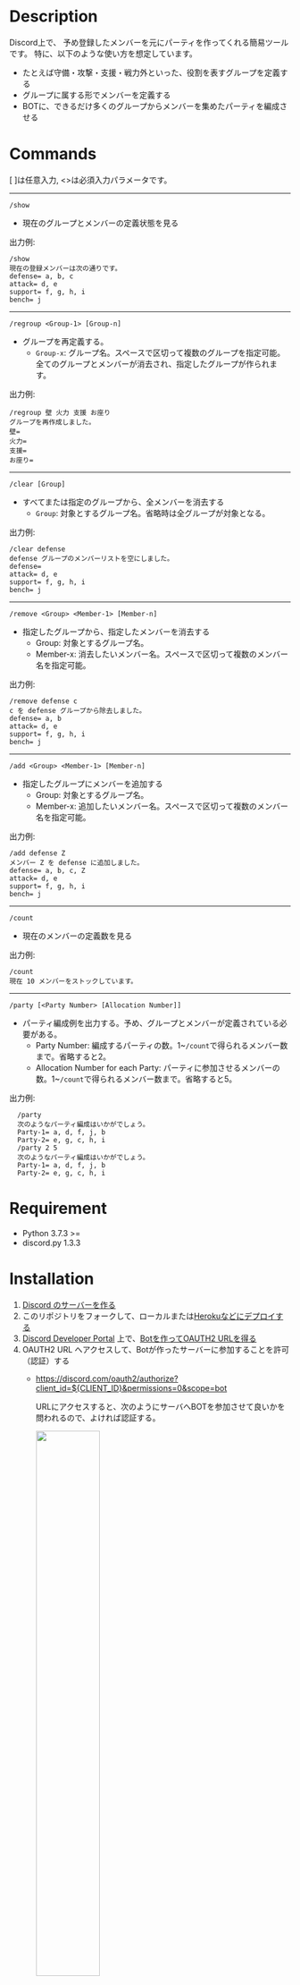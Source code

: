 # Description

Discord上で、
予め登録したメンバーを元にパーティを作ってくれる簡易ツールです。
特に、以下のような使い方を想定しています。

* たとえば守備・攻撃・支援・戦力外といった、役割を表すグループを定義する
* グループに属する形でメンバーを定義する
* BOTに、できるだけ多くのグループからメンバーを集めたパーティを編成させる

# Commands

[ ]は任意入力, <>は必須入力パラメータです。

---- 
`/show`

* 現在のグループとメンバーの定義状態を見る

出力例:

    /show
    現在の登録メンバーは次の通りです。
    defense= a, b, c
    attack= d, e
    support= f, g, h, i
    bench= j


---- 
`/regroup <Group-1> [Group-n]`

* グループを再定義する。
  * `Group-x`: グループ名。スペースで区切って複数のグループを指定可能。
  全てのグループとメンバーが消去され、指定したグループが作られます。


出力例:

    /regroup 壁 火力 支援 お座り
    グループを再作成しました。
    壁= 
    火力= 
    支援= 
    お座り=

---- 
`/clear [Group]`

* すべてまたは指定のグループから、全メンバーを消去する
  * `Group`: 対象とするグループ名。省略時は全グループが対象となる。

出力例:

    /clear defense
    defense グループのメンバーリストを空にしました。
    defense=
    attack= d, e
    support= f, g, h, i
    bench= j

---- 
`/remove <Group> <Member-1> [Member-n]`

* 指定したグループから、指定したメンバーを消去する
  * Group: 対象とするグループ名。
  * Member-x: 消去したいメンバー名。スペースで区切って複数のメンバー名を指定可能。

出力例:

    /remove defense c
    c を defense グループから除去しました。
    defense= a, b
    attack= d, e
    support= f, g, h, i
    bench= j

---- 
`/add <Group> <Member-1> [Member-n]`

* 指定したグループにメンバーを追加する
  * Group: 対象とするグループ名。
  * Member-x: 追加したいメンバー名。スペースで区切って複数のメンバー名を指定可能。

出力例:

    /add defense Z
    メンバー Z を defense に追加しました。
    defense= a, b, c, Z
    attack= d, e
    support= f, g, h, i
    bench= j


---- 
`/count`
* 現在のメンバーの定義数を見る

出力例:

    /count
    現在 10 メンバーをストックしています。

---- 
`/party [<Party Number> [Allocation Number]]`

* パーティ編成例を出力する。予め、グループとメンバーが定義されている必要がある。
  * Party Number: 編成するパーティの数。1~`/count`で得られるメンバー数まで。省略すると2。
  * Allocation Number for each Party: パーティに参加させるメンバーの数。1~`/count`で得られるメンバー数まで。省略すると5。

出力例:

      /party
      次のようなパーティ編成はいかがでしょう。
      Party-1= a, d, f, j, b
      Party-2= e, g, c, h, i
      /party 2 5
      次のようなパーティ編成はいかがでしょう。
      Party-1= a, d, f, j, b
      Party-2= e, g, c, h, i

# Requirement

* Python 3.7.3 >=
* discord.py 1.3.3

# Installation

1. [Discord のサーバーを作る](https://support.discord.com/hc/ja/articles/204849977-%E3%82%B5%E3%83%BC%E3%83%90%E3%83%BC%E3%81%AE%E4%BD%9C%E6%88%90%E3%81%AE%E4%BB%95%E6%96%B9)
1. このリポジトリをフォークして、ローカルまたは[Herokuなどにデプロイする](https://qiita.com/1ntegrale9/items/aa4b373e8895273875a8)
1. [Discord Developer Portal](https://discord.com/developers/applications) 上で、[Botを作ってOAUTH2 URLを得る](https://qiita.com/PinappleHunter/items/af4ccdbb04727437477f)
1. OAUTH2 URL へアクセスして、Botが作ったサーバーに参加することを許可（認証）する
   * https://discord.com/oauth2/authorize?client_id=${CLIENT_ID}&permissions=0&scope=bot

      URLにアクセスすると、次のようにサーバへBOTを参加させて良いかを問われるので、よければ認証する。

      <img src="https://qiita-image-store.s3.ap-northeast-1.amazonaws.com/0/157638/2b006f68-d8b2-8eb5-81c6-aaa4c6af59cd.jpeg" width=50%>

      ロボットではないこと確認をする。

      <img src="https://qiita-image-store.s3.ap-northeast-1.amazonaws.com/0/157638/a5e18cbc-14d4-12d5-fdd5-830635c385e1.jpeg" width=50%>

      認証完了。これでサーバにBOTが参加してくる。

      <img src="https://qiita-image-store.s3.ap-northeast-1.amazonaws.com/0/157638/75b28f89-6090-eca4-0d03-7499aed19590.jpeg" width=50%>

      サーバにBOTが入った事確認をする。

      <img src="https://qiita-image-store.s3.ap-northeast-1.amazonaws.com/0/157638/7bafcd0c-9d00-2b49-2122-583afe83542d.jpeg">


# Reference

[こちら](https://github.com/Rabbit-from-hat/make-team) のフォークを参考にさせていただきました。

